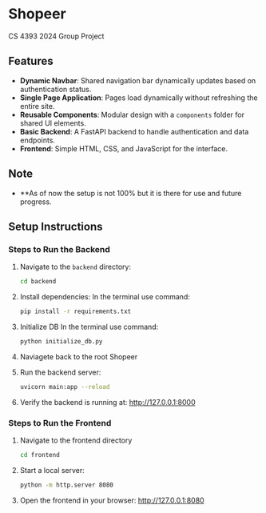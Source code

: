 # Shopeer

CS 4393 2024 Group Project 


## Features
- **Dynamic Navbar**: Shared navigation bar dynamically updates based on authentication status.
- **Single Page Application**: Pages load dynamically without refreshing the entire site.
- **Reusable Components**: Modular design with a `components` folder for shared UI elements.
- **Basic Backend**: A FastAPI backend to handle authentication and data endpoints.
- **Frontend**: Simple HTML, CSS, and JavaScript for the interface.

## Note
- **As of now the setup is not 100% but it is there for use and future progress.

## Setup Instructions

### Steps to Run the Backend
1. Navigate to the `backend` directory:
   ```bash
   cd backend

2. Install dependencies:
    In the terminal use command:
   ```bash
   pip install -r requirements.txt

4. Initialize DB
   In the terminal use command:
   ```bash
   python initialize_db.py

5. Naviagete back to the root Shopeer
   
6. Run the backend server:
    ```bash
    uvicorn main:app --reload

7. Verify the backend is running at:
    http://127.0.0.1:8000

### Steps to Run the Frontend
1. Navigate to the frontend directory
    ```bash
    cd frontend

2. Start a local server:
    ```bash
    python -m http.server 8080

2. Open the frontend in your browser:
    http://127.0.0.1:8080
